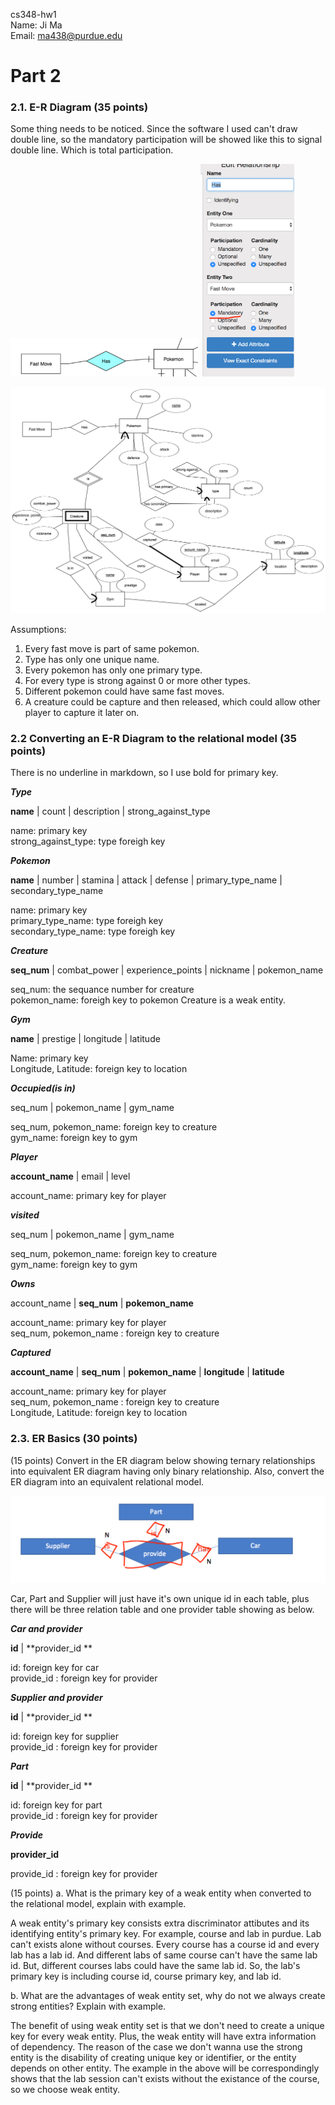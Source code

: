 cs348-hw1<br>
Name: Ji Ma<br>
Email: ma438@purdue.edu<br>

# Part 2

### 2.1. E-R Diagram (35 points)

Some thing needs to be noticed. Since the software I used can't draw double line, so the mandatory participation will be showed like this to signal double line. Which is total participation.

<img src="mandatory.png" width="300">
<img src="mandatory2.png" width="150">

![](2.1.png)

Assumptions:

1. Every fast move is part of same pokemon.
2. Type has only one unique name.
3. Every pokemon has only one primary type.
4. For every type is strong against 0 or more other types.
5. Different pokemon could have same fast moves.
6. A creature could be capture and then released, which could allow other player to capture it later on.

### 2.2  Converting an E-R Diagram to the relational model (35 points)

There is no underline in markdown, so I use bold for primary key.

***Type***


__name__ | count | description | strong\_against\_type

name: primary key<br>
strong\_against\_type: type foreigh key

***Pokemon***

__name__ | number | stamina | attack | defense | primary\_type\_name | secondary\_type\_name

name: primary key<br>
primary\_type\_name: type foreigh key<br>
secondary\_type\_name: type foreigh key


***Creature***


**seq_num** | combat\_power | experience\_points | nickname | pokemon\_name

seq\_num: the sequance number for creature<br>
pokemon\_name: foreigh key to pokemon
Creature is a weak entity.

***Gym***

 **name** | prestige | longitude | latitude
 
Name: primary key<br>
Longitude, Latitude: foreign key to location


***Occupied(is in)***


seq\_num | pokemon\_name | gym\_name

seq\_num, pokemon\_name: foreign key to creature<br>
gym\_name: foreign key to gym


***Player***

**account_name** | email | level

account\_name: primary key for player

***visited***

seq\_num | pokemon\_name | gym\_name

seq\_num, pokemon\_name: foreign key to creature<br>
gym\_name: foreign key to gym



***Owns***


account\_name | **seq\_num** | **pokemon\_name**

account\_name: primary key for player<br>
seq\_num, pokemon\_name : foreign key to creature


***Captured***


**account\_name** | **seq\_num** | **pokemon\_name** | **longitude** | **latitude**

account\_name: primary key for player<br>
seq\_num, pokemon\_name : foreign key to creature<br>
Longitude, Latitude: foreign key to location

### 2.3. ER Basics (30 points)

(15 points) Convert in the ER diagram below showing ternary relationships into equivalent ER diagram having only binary relationship. Also, convert the ER diagram into an equivalent relational model.

![](2.3.png)

Car, Part and Supplier will just have it's own unique id in each table, plus there will be three relation table and one provider table showing as below.

***Car and provider***

**id** | **provider\_id **

id: foreign key for car<br>
provide\_id : foreign key for provider

***Supplier and provider***

**id** | **provider\_id **

id: foreign key for supplier<br>
provide\_id : foreign key for provider

***Part***

**id** | **provider\_id **

id: foreign key for part<br>
provide\_id : foreign key for provider


***Provide***

**provider\_id**

provide\_id : foreign key for provider

(15 points)
a. What is the primary key of a weak entity when converted to the relational model, explain with example.

A weak entity's primary key consists extra discriminator attibutes and its identifying entity's primary key. For example, course and lab in purdue. Lab can't exists alone without courses. Every course has a course id and every lab has a lab id. And different labs of same course can't have the same lab id. But, different courses labs could have the same lab id. So, the lab's primary key is including course id, course primary key, and lab id.

b. What are the advantages of weak entity set, why do not we always create strong entities? Explain with example.

The benefit of using weak entity set is that we don't need to create a unique key for every weak entity. Plus, the weak entity will have extra information of dependency. The reason of the case we don't wanna use the strong entity is the disability of creating unique key or identifier, or the entity depends on other entity. The example in the above will be correspondingly shows that the lab session can't exists without the existance of the course, so we choose weak entity.
